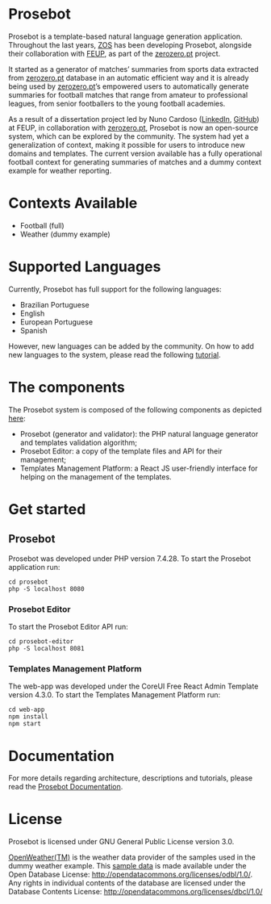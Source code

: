 # Prosebot

Prosebot is a template-based natural language generation application. Throughout the last years, [ZOS](http://www.zos.pt) has been developing Prosebot, alongside their collaboration with [FEUP](https://sigarra.up.pt/feup/pt/web_page.inicial), as part of the [zerozero.pt](zerozero.pt) project.

It started as a generator of matches’ summaries from sports data extracted from [zerozero.pt](zerozero.pt) database in an automatic efficient way and it is already being used by [zerozero.pt](zerozero.pt)’s empowered users to automatically generate summaries for football matches that range from amateur to professional leagues, from senior footballers to the young football academies.

As a result of a dissertation project led by Nuno Cardoso ([LinkedIn](https://www.linkedin.com/in/nmtc01/), [GitHub](https://github.com/nmtc01)) at FEUP, in collaboration with [zerozero.pt](zerozero.pt), Prosebot is now an open-source system, which can be explored by the community. The system had yet a generalization of context, making it possible for users to introduce new domains and templates. The current version available has a fully operational football context for generating summaries of matches and a dummy context example for weather reporting.

# Contexts Available

- Football (full)
- Weather (dummy example)

# Supported Languages

Currently, Prosebot has full support for the following languages:
- Brazilian Portuguese
- English
- European Portuguese
- Spanish

However, new languages can be added by the community. On how to add new languages to the system, please read the following [tutorial](https://github.com/zerozeropt/prosebot/wiki/How-to-add-a-new-language).

# The components

The Prosebot system is composed of the following components as depicted [here](https://github.com/zerozeropt/prosebot/wiki/prosebot/Architecture):
- Prosebot (generator and validator): the PHP natural language generator and templates validation algorithm;
- Prosebot Editor: a copy of the template files and API for their management;
- Templates Management Platform: a React JS user-friendly interface for helping on the management of the templates.

# Get started

## Prosebot

Prosebot was developed under PHP version 7.4.28.
To start the Prosebot application run:
```
cd prosebot
php -S localhost 8080
```

### Prosebot Editor

To start the Prosebot Editor API run:
```
cd prosebot-editor
php -S localhost 8081
```

### Templates Management Platform

The web-app was developed under the CoreUI Free React Admin Template version 4.3.0.
To start the Templates Management Platform run:
```
cd web-app
npm install
npm start
```

# Documentation

For more details regarding architecture, descriptions and tutorials, please read the [Prosebot Documentation](https://github.com/zerozeropt/prosebot/wiki/Prosebot-Documentation).

# License

Prosebot is licensed under GNU General Public License version 3.0.

[OpenWeather(TM)](https://openweathermap.org) is the weather data provider of the samples used in the dummy weather example. This [sample data](/prosebot/contexts/weather/samples/) is made available under the Open Database License: http://opendatacommons.org/licenses/odbl/1.0/. Any rights in individual contents of the database are licensed under the Database Contents License: http://opendatacommons.org/licenses/dbcl/1.0/